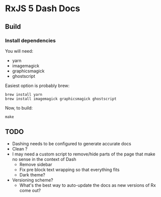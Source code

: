# RxJS 5 Dash Docs

## Build

### Install dependencies

You will need:

* yarn
* imagemagick
* graphicsmagick
* ghostscript

Easiest option is probably brew:

```
brew install yarn
brew install imagemagick graphicsmagick ghostscript
```

Now, to build:

```
make
```

## TODO

* Dashing needs to be configured to generate accurate docs
* Clean ?
* I may need a custom script to remove/hide parts of the page that make no sense in the context of Dash
  * Remove sidebar
  * Fix pre block text wrapping so that everything fits
  * Dark theme?
* Versioning scheme?
  * What's the best way to auto-update the docs as new versions of Rx come out?
